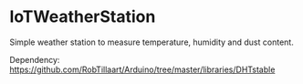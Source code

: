 # IoTWeatherStation
Simple weather station to measure temperature, humidity and dust content. 

Dependency: <https://github.com/RobTillaart/Arduino/tree/master/libraries/DHTstable>
